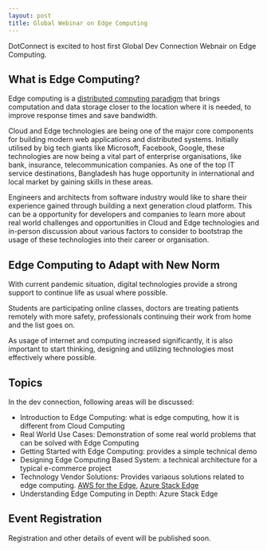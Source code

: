 ```yaml
---
layout: post
title: Global Webinar on Edge Computing
---
```


DotConnect is excited to host first Global Dev Connection Webnair on Edge Computing.

## What is Edge Computing?
Edge computing is a [distributed computing paradigm](https://en.wikipedia.org/wiki/Edge_computing) that brings computation and data storage closer to the location where it is needed, to improve response times and save bandwidth.

Cloud and Edge technologies are being one of the major core components for building modern web applications and distributed systems. Initially utilised by big tech giants like Microsoft, Facebook, Google, these technologies are now being a vital part of enterprise organisations, like bank, insurance, telecommunication companies. As one of the top IT service destinations, Bangladesh has huge opportunity in international and local market by gaining skills in these areas. 

Engineers and architects from software industry would like to share their experience gained through building a next generation cloud platform. This can be a opportunity for  developers and companies to learn more about real world challenges and opportunities in Cloud and Edge technologies and in-person discussion about various factors to consider to bootstrap the usage of these technologies into their career or organisation.

## Edge Computing to Adapt with New Norm

With current pandemic situation, digital technologies provide a strong support to continue life as usual where possible. 

Students are participating online classes, doctors are treating patients remotely with more safety, professionals continuing their work from home and the list goes on. 

As usage of internet and computing increased significantly, it is also important to start thinking, designing and utilizing technologies most effectively where possible.

## Topics

In the dev connection, following areas will be discussed:

* Introduction to Edge Computing: what is edge computing, how it is different from Cloud Computing
* Real World Use Cases: Demonstration of some real world problems that can be solved with Edge Computing
* Getting Started with Edge Computing: provides a simple technical demo
* Designing Edge Computing Based System: a technical architecture for a typical e-commerce project
* Technology Vendor Solutions: Provides variaous solutions related to edge computing. [AWS for the Edge](https://aws.amazon.com/edge), [Azure Stack Edge](https://azure.microsoft.com/en-gb/products/azure-stack/edge/)
* Understanding Edge Computing in Depth: Azure Stack Edge

## Event Registration
Registration and other details of event will be published soon.
